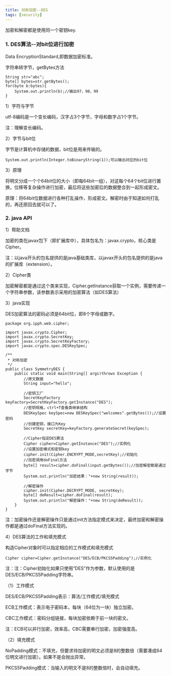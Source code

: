 ```yaml
---
title: 对称加密--DES
tags: [security]
---
```


加密和解密都是使用同一个密钥key.

### 1. DES算法--对bit位进行加密

Data EncryptionStandard,即数据加密标准。

字符串转字节，getBytes方法

```
String str="abc";
byte[] bytes=str.getBytes();
for(byte b:bytes){
    System.out.println(b);//输出97，98，99
}
```

1）字符与字节

utf-8编码是一个变长编码，汉字占3个字节，字母和数字占1个字节。

注：理解变长编码。

2）字节与bit位

字节是计算机中存储的数据，bit位是用来传输的。

```
System.out.println(Integer.toBinaryString(1));可以输出对应的bit位
```

3）原理

将明文分成一个个64bit位的大小（即每64bit一组），对这每个64个bit位进行置换，位移等复杂操作进行加密，最后将这些加密后的数据整合到一起形成密文。

原理：将64bit位数据进行各种打乱操作，形成密文。解密时由于知道如何打乱的，再还原回去就可以了。

### 2. java API

1）帮助文档

加密的类在javax包下（即扩展库中），具体包名为：javax.crypto，核心类是Cipher。

注：以java开头的包名提供的是java基础类库，以javax开头的包名提供的是java的扩展库（extension）。

2）Cipher类

加密解密都是通过这个类来实现，Cipher.getInstance获取一个实例，需要传递一个字符串参数，该参数表示采用的加密算法（如DES算法）

3）java实现

DES加密算法的密码必须是64bit位，即8个字母或数字。

```
package org.ipph.web.cipher;

import javax.crypto.Cipher;
import javax.crypto.SecretKey;
import javax.crypto.SecretKeyFactory;
import javax.crypto.spec.DESKeySpec;

/**
 * 对称加密
 */
public class SymmetryDES {
    public static void main(String[] args)throws Exception {
        //原文数据
        String input="hello";

        //密钥工厂
        SecretKeyFactory keyFactory=SecretKeyFactory.getInstance("DES");
        //密钥规格，ctrl+T查看类继承结构
        DESKeySpec keySpec=new DESKeySpec("welcomes".getBytes());//设置密码
        //创建密钥，接口为Key
        SecretKey secretKey=keyFactory.generateSecret(keySpec);

        //Cipher指定DES算法
        Cipher cipher=Cipher.getInstance("DES");//实例化
        //设置加密模式和密钥key
        cipher.init(Cipher.ENCRYPT_MODE,secretKey);//初始化
        //加密调用doFinal方法
        byte[] result=cipher.doFinal(input.getBytes());//加密解密都是通过字节
        System.out.println("加密结果："+new String(result));
        
        //解密操作
        cipher.init(Cipher.DECRYPT_MODE, secretKey);
        byte[] deResult=cipher.doFinal(result);
        System.out.println("解密操作："+new String(deResult));
    }
}
```

注：加密操作还是解密操作只是通过init方法指定模式来决定，最终加密和解密操作都是通过doFinal方法实现的。

4）DES算法的工作和填充模式

构造Cipher对象时可以指定相应的工作模式和填充模式

```
Cipher cipher=Cipher.getInstance("DES/ECB/PKCS5Padding");//实例化
```

注：注：Cipher初始化如果只使用”DES”作为参数，默认使用的是DES/ECB/PKCS5Padding字符串。

（1）工作模式

DES/ECB/PKCS5Padding表示：算法/工作模式/填充模式

ECB工作模式：表示电子密码本，每块（64位为一块）独立加密。

CBC工作模式：密码分组链接，每块加密依赖于前一块的密文。

注：ECB可以并行加密，效率高，CBC需要串行加密，加密强度高。

（2）填充模式

NoPadding模式：不填充，但要求待加密的明文必须是8的整数倍（需要凑成64位明文进行加密）。如果不是会抛出异常。

PKCS5Padding模式：当输入的明文不是8的整数倍时，会自动填充。
